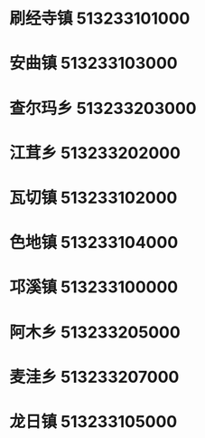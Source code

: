# 刷经寺镇 513233101000
# 安曲镇 513233103000
# 查尔玛乡 513233203000
# 江茸乡 513233202000
# 瓦切镇 513233102000
# 色地镇 513233104000
# 邛溪镇 513233100000
# 阿木乡 513233205000
# 麦洼乡 513233207000
# 龙日镇 513233105000
